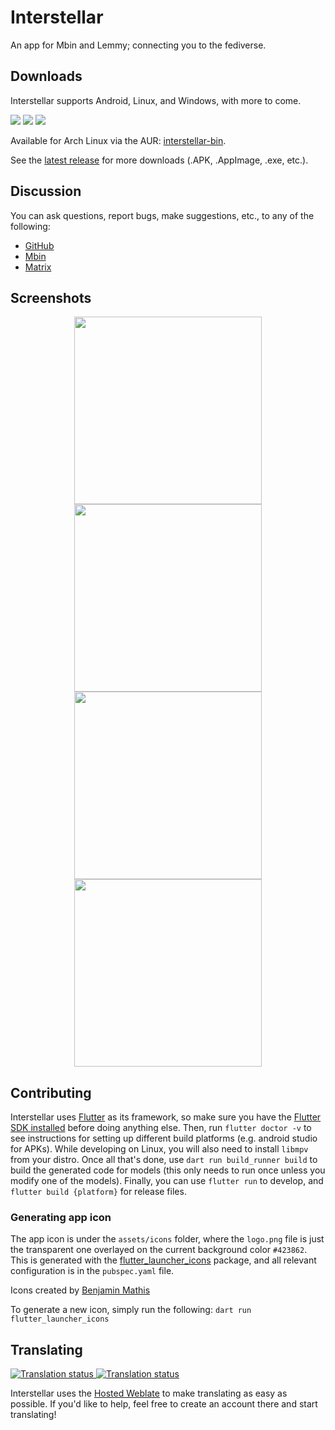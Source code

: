 # Interstellar

An app for Mbin and Lemmy; connecting you to the fediverse.

## Downloads

Interstellar supports Android, Linux, and Windows, with more to come.

[![](assets/readme/GooglePlay-badge.png)](https://play.google.com/store/apps/details?id=one.jwr.interstellar)
[![](assets/readme/IzzyOnDroid-badge.png)](https://apt.izzysoft.de/fdroid/index/apk/one.jwr.interstellar)
[![](assets/readme/Flathub-badge.png)](https://flathub.org/apps/one.jwr.interstellar)

Available for Arch Linux via the AUR: [interstellar-bin](https://aur.archlinux.org/packages/interstellar-bin).

See the [latest release](https://github.com/jwr1/interstellar/releases/latest) for more downloads (.APK, .AppImage, .exe, etc.).

## Discussion

You can ask questions, report bugs, make suggestions, etc., to any of the following:

- [GitHub](https://github.com/jwr1/interstellar/issues)
- [Mbin](https://kbin.earth/m/interstellar)
- [Matrix](https://matrix.to/#/#interstellar-space:matrix.org)

## Screenshots

<div align="center">
<img src="assets/screenshots/mobile-1.png" width="300"></img>
<img src="assets/screenshots/mobile-2.png"  width="300"></img>
<img src="assets/screenshots/mobile-3.png" width="300"></img>
<img src="assets/screenshots/mobile-4.png"  width="300"></img>
</div>

## Contributing

Interstellar uses [Flutter](https://flutter.dev) as its framework, so make sure you have the [Flutter SDK installed](https://docs.flutter.dev/get-started/install) before doing anything else. Then, run `flutter doctor -v` to see instructions for setting up different build platforms (e.g. android studio for APKs). While developing on Linux, you will also need to install `libmpv` from your distro. Once all that's done, use `dart run build_runner build` to build the generated code for models (this only needs to run once unless you modify one of the models). Finally, you can use `flutter run` to develop, and `flutter build {platform}` for release files.

### Generating app icon

The app icon is under the `assets/icons` folder, where the `logo.png` file is just the transparent one overlayed on the current background color `#423862`. This is generated with the [flutter_launcher_icons](https://pub.dev/packages/flutter_launcher_icons) package, and all relevant configuration is in the `pubspec.yaml` file.

Icons created by [Benjamin Mathis](https://github.com/BenjMathis1)

To generate a new icon, simply run the following: `dart run flutter_launcher_icons`

## Translating

<a href="https://hosted.weblate.org/engage/interstellar/">
<img src="https://hosted.weblate.org/widget/interstellar/interstellar/287x66-white.png" alt="Translation status" />
</a>

<a href="https://hosted.weblate.org/engage/interstellar/">
<img src="https://hosted.weblate.org/widget/interstellar/multi-auto.svg" alt="Translation status" />
</a>

Interstellar uses the [Hosted Weblate](https://hosted.weblate.org/engage/interstellar/) to make translating as easy as possible. If you'd like to help, feel free to create an account there and start translating!
